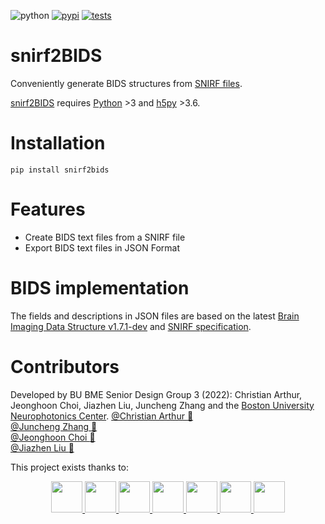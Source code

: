 ![python](https://img.shields.io/pypi/pyversions/snirf2bids?color=green)
[![pypi](https://img.shields.io/pypi/v/snirf2bids?color=blue)](https://pypi.org/project/snirf2bids)
[![tests](https://github.com/BUNPC/snirf2bids/actions/workflows/test.yml/badge.svg)](https://github.com/BUNPC/snirf2bids/actions/workflows/test.yml)

# snirf2BIDS
Conveniently generate BIDS structures from [SNIRF files](https://github.com/fnirs/snirf).  

[snirf2BIDS](https://pypi.org/project/snirf2bids/) requires [Python](https://www.python.org/downloads/) >3 and [h5py](https://www.h5py.org/) >3.6.

# Installation

`pip install snirf2bids`

# Features
- Create BIDS text files from a SNIRF file
- Export BIDS text files in JSON Format

# BIDS implementation

The fields and descriptions in JSON files are based on the latest [Brain Imaging Data Structure v1.7.1-dev](https://bids-specification--802.org.readthedocs.build/en/stable/04-modality-specific-files/11-functional-near-infrared-spectroscopy.html#channels-description-_channelstsv) 
and [SNIRF specification](https://github.com/fNIRS/snirf).

# Contributors

Developed by BU BME Senior Design Group 3 (2022): Christian Arthur, Jeonghoon Choi, Jiazhen Liu, Juncheng Zhang and the [Boston University Neurophotonics Center](https://github.com/BUNPC).
[@Christian Arthur :melon:](https://github.com/chrsthur)<br>
[@Juncheng Zhang :tangerine:](https://github.com/andyzjc)<br>
[@Jeonghoon Choi :pineapple:](https://github.com/jeonghoonchoi)<br>
[@Jiazhen Liu :grapes:](https://github.com/ELISALJZ)<br>

This project exists thanks to: <br>
<center class= "half">
<a href="https://github.com/sstucker">
<img src="https://github.com/sstucker.png" width="50" height="50">
</a>

<a href="https://github.com/rob-luke">
<img src="https://github.com/rob-luke.png" width="50" height="50">
</a>

<a href="https://github.com/chrsthur">
<img src="https://github.com/chrsthur.png" width="50" height="50">
</a>

<a href="https://github.com/andyzjc">
<img src="https://github.com/andyzjc.png" width="50" height="50">
</a>

<a href="https://github.com/jeonghoonchoi">
<img src="https://github.com/jeonghoonchoi.png" width="50" height="50">
</a>

<a href="https://github.com/ELISALJZ">
<img src="https://github.com/ELISALJZ.png" width="50" height="50">
</a>
  
<a href="https://github.com/dboas">
<img src="https://github.com/dboas.png" width="50" height="50">
</a>
                                                     </center>
